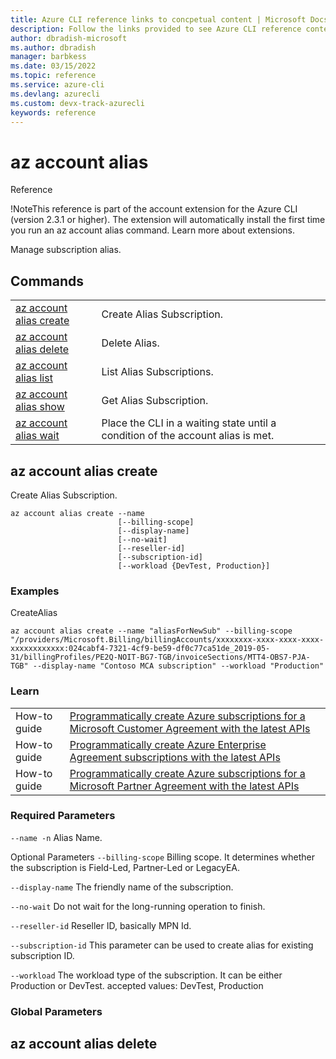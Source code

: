 ```yaml
---
title: Azure CLI reference links to concpetual content | Microsoft Docs
description: Follow the links provided to see Azure CLI reference content in use!
author: dbradish-microsoft
ms.author: dbradish
manager: barbkess
ms.date: 03/15/2022
ms.topic: reference
ms.service: azure-cli
ms.devlang: azurecli
ms.custom: devx-track-azurecli
keywords: reference
---
```


# az account alias
Reference
 
!NoteThis reference is part of the account extension for the Azure CLI (version 2.3.1 or higher). The extension will automatically install the first time you run an az account alias command. Learn more about extensions.

Manage subscription alias.

## Commands

|||
|-|-|
|[az account alias create]()| Create Alias Subscription.
|[az account alias delete]()| Delete Alias.
|[az account alias list]()| List Alias Subscriptions.
|[az account alias show]()|Get Alias Subscription.
|[az account alias wait]()|Place the CLI in a waiting state until a condition of the account alias is met.

## az account alias create
Create Alias Subscription.

```azurecli
az account alias create --name
                        [--billing-scope]
                        [--display-name]
                        [--no-wait]
                        [--reseller-id]
                        [--subscription-id]
                        [--workload {DevTest, Production}]
```

### Examples

CreateAlias

```azurecli-interactive
az account alias create --name "aliasForNewSub" --billing-scope "/providers/Microsoft.Billing/billingAccounts/xxxxxxxx-xxxx-xxxx-xxxx-xxxxxxxxxxxx:024cabf4-7321-4cf9-be59-df0c77ca51de_2019-05-31/billingProfiles/PE2Q-NOIT-BG7-TGB/invoiceSections/MTT4-OBS7-PJA-TGB" --display-name "Contoso MCA subscription" --workload "Production"
```

### Learn

|||
|-|-|
|How-to guide| [Programmatically create Azure subscriptions for a Microsoft Customer Agreement with the latest APIs](/azure/cost-management-billing/manage/programmatically-create-subscription-microsoft-customer-agreement#response)
|How-to guide| [Programmatically create Azure Enterprise Agreement subscriptions with the latest APIs](/azure/cost-management-billing/manage/programmatically-create-subscription-enterprise-agreement#response)
|How-to guide| [Programmatically create Azure subscriptions for a Microsoft Partner Agreement with the latest APIs](/azure/cost-management-billing/manage/programmatically-create-subscription-microsoft-partner-agreement#response)

### Required Parameters
`--name -n`
Alias Name.

Optional Parameters
`--billing-scope`
Billing scope. It determines whether the subscription is Field-Led, Partner-Led or LegacyEA.

`--display-name`
The friendly name of the subscription.

`--no-wait`
Do not wait for the long-running operation to finish.

`--reseller-id`
Reseller ID, basically MPN Id.

`--subscription-id`
This parameter can be used to create alias for existing subscription ID.

`--workload`
The workload type of the subscription. It can be either Production or DevTest.
accepted values: DevTest, Production

### Global Parameters

## az account alias delete